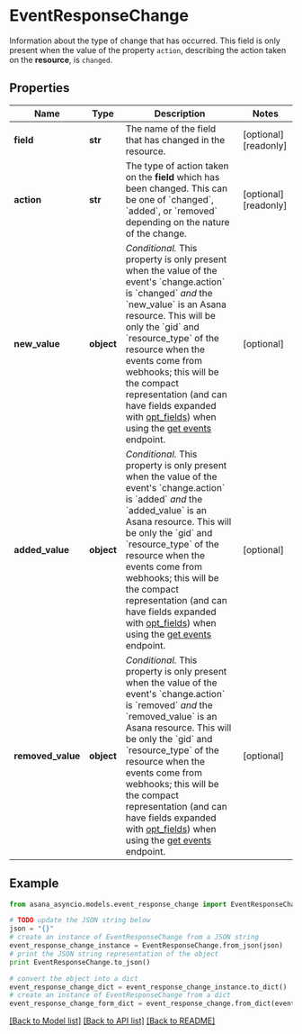 # EventResponseChange

Information about the type of change that has occurred. This field is only present when the value of the property `action`, describing the action taken on the **resource**, is `changed`.

## Properties

Name | Type | Description | Notes
------------ | ------------- | ------------- | -------------
**field** | **str** | The name of the field that has changed in the resource. | [optional] [readonly] 
**action** | **str** | The type of action taken on the **field** which has been changed.  This can be one of &#x60;changed&#x60;, &#x60;added&#x60;, or &#x60;removed&#x60; depending on the nature of the change. | [optional] [readonly] 
**new_value** | **object** | *Conditional.* This property is only present when the value of the event&#39;s &#x60;change.action&#x60; is &#x60;changed&#x60; _and_ the &#x60;new_value&#x60; is an Asana resource. This will be only the &#x60;gid&#x60; and &#x60;resource_type&#x60; of the resource when the events come from webhooks; this will be the compact representation (and can have fields expanded with [opt_fields](/docs/inputoutput-options)) when using the [get events](/reference/getevents) endpoint. | [optional] 
**added_value** | **object** | *Conditional.* This property is only present when the value of the event&#39;s &#x60;change.action&#x60; is &#x60;added&#x60; _and_ the &#x60;added_value&#x60; is an Asana resource. This will be only the &#x60;gid&#x60; and &#x60;resource_type&#x60; of the resource when the events come from webhooks; this will be the compact representation (and can have fields expanded with [opt_fields](/docs/inputoutput-options)) when using the [get events](/reference/getevents) endpoint. | [optional] 
**removed_value** | **object** | *Conditional.* This property is only present when the value of the event&#39;s &#x60;change.action&#x60; is &#x60;removed&#x60; _and_ the &#x60;removed_value&#x60; is an Asana resource. This will be only the &#x60;gid&#x60; and &#x60;resource_type&#x60; of the resource when the events come from webhooks; this will be the compact representation (and can have fields expanded with [opt_fields](/docs/inputoutput-options)) when using the [get events](/reference/getevents) endpoint. | [optional] 

## Example

```python
from asana_asyncio.models.event_response_change import EventResponseChange

# TODO update the JSON string below
json = "{}"
# create an instance of EventResponseChange from a JSON string
event_response_change_instance = EventResponseChange.from_json(json)
# print the JSON string representation of the object
print EventResponseChange.to_json()

# convert the object into a dict
event_response_change_dict = event_response_change_instance.to_dict()
# create an instance of EventResponseChange from a dict
event_response_change_form_dict = event_response_change.from_dict(event_response_change_dict)
```
[[Back to Model list]](../README.md#documentation-for-models) [[Back to API list]](../README.md#documentation-for-api-endpoints) [[Back to README]](../README.md)



